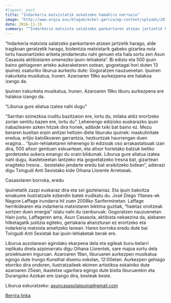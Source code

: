 ```yaml
---
#layout: post
title: "Indarkeria matxistatik askatzeko hamahiru narrazio"
image: "http://www.argia.eus/blogak/mikel-garcia/wp-content/uploads/2016/11/1.jpg"
date: 2016-11-15
summary: "“Indarkeria matxista salatzeko pankartaren atzean jartzetik harago, alde tragikoan geratzetik harago, biolentzia matxistarik gabeko gizartea nola lortu hausnartzeko ariketa jendarteratu nahi genuen eta hala sortu zen Asun Casasola aktibistaren omenezko ipuin-lehiaketa”. Bi edizio eta 500 ipuin baino gehiagoren arteko aukeraketaren ostean, gogoetagai hori duten 13 ipuinez osaturiko liburua aurkeztu dute: Gogoratzen nauzuenetan."
---
```


“Indarkeria matxista salatzeko pankartaren atzean jartzetik harago, alde tragikoan geratzetik harago, biolentzia matxistarik gabeko gizartea nola lortu hausnartzeko ariketa jendarteratu nahi genuen eta hala sortu zen Asun Casasola aktibistaren omenezko ipuin-lehiaketa”. Bi edizio eta 500 ipuin baino gehiagoren arteko aukeraketaren ostean, gogoetagai hori duten 13 ipuinez osaturiko liburua aurkeztu dute: Gogoratzen nauzuenetan.
Ipuinen irakurketa musikatua, Irunen. Azaroaren 19ko aurkezpena ere halakoa izango da.

Ipuinen irakurketa musikatua, Irunen. Azaroaren 19ko liburu aurkezpena ere halakoa izango da.

“Liburua gure aliatua izatea nahi dugu”

“Sarritan ezinezkoa iruditu bazitzaion ere, lortu du, milaka aldiz erortzeko zorian sentitu bazen ere, lortu du”. Lehenengo edizioko euskarazko ipuin irabazlearen azken hitzak dira horiek, adibide txiki bat baino ez. Mezu beraren bueltan erpin anitzei heltzen diete liburuko ipuinek: maskulinitate eredua, erlijio katolikoaren garrantzia, hezkuntzak haurrengan duen eragina… “Ipuin-lehiaketaren lehenengo bi edizioak oso arrakastatsuak izan dira, 500 altxor genituen eskuartean, eta altxor horietako batzuk betiko gordetzeko aukera emango du orain bildumak. Liburua gure aliatua izatea nahi dugu, ikastetxeetan lantzeko eta gogoetatzeko tresna bat, gizartean eragiteko tresna… bestelako jendarte eredu bat eraikitzeko bidean”, adierazi digu Txingudi Anti Sexistako kide Oihana Llorente Arretxeak.

Casasolaren borroka, eredu

Ipuinetatik zazpi euskaraz dira eta sei gaztelaniaz. Eta ipuin bakoitza emakume ilustratzaile ezberdin batek irudikatu du. José Diego Yllanes-ek Nagore Laffage irundarra hil zuen 2008ko Sanferminetan. Laffage herrikidearen eta indarkeria matxistaren biktima guztiak, “haietaz oroitzeak sortzen duen energia” islatu nahi du izenburuak: Gogoratzen nauzuenetan. Hain juxtu, Laffageren ama, Asun Casasola, aktibista nekaezina da, alabaren hilketagatik justizia egiteko, gertakaria ahanzturan ez erortzeko eta indarkeria matxista amaitzeko lanean. Haren borroka eredu dute bai Txingudi Anti Sexistak bai ipuin-lehiaketak berak ere.

Liburua auzolanean egindako ekarpena dela eta egileak buru-belarri inplikatu direla azpimarratu digu Oihana Llorentek, sare majoa sortu dela proiektuaren inguruan. Azaroaren 19an, liburuaren aurkezpen musikatua egingo dute Irungo Kunsthal diseinu eskolan, 12:00etan. Aurkezpen gehiago etorriko dira ondoren, ilustratzaileek ekimen artistikoa eskainiko dute azaroaren 25ean, ikastetxe ugaritara egingo dute bisita liburuarekin eta Durangoko Azokan ere izango dira, besteak beste.

Liburua eskuratzeko: asuncasasolaipuina@gmail.com

[Berrira linka](http://www.argia.eus/blogak/mikel-garcia/2016/11/15/indarkeria-matxistatik-askatzeko-hamahiru-narrazio/)

